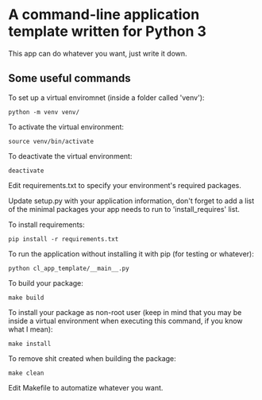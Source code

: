 # A command-line application template written for Python 3
This app can do whatever you want, just write it down.

## Some useful commands
To set up a virtual enviromnet (inside a folder called 'venv'):

    python -m venv venv/

To activate the virtual environment:

    source venv/bin/activate

To deactivate the virtual environment:

    deactivate

Edit requirements.txt to specify your environment's required packages.

Update setup.py with your application information, don't forget to add a list of the minimal packages your app needs to run to 'install_requires' list.

To install requirements:

    pip install -r requirements.txt

To run the application without installing it with pip (for testing or whatever):

    python cl_app_template/__main__.py

To build your package:

    make build

To install your package as non-root user (keep in mind that you may be inside a virtual environment when executing this command, if you know what I mean):

    make install

To remove shit created when building the package:

    make clean

Edit Makefile to automatize whatever you want.
